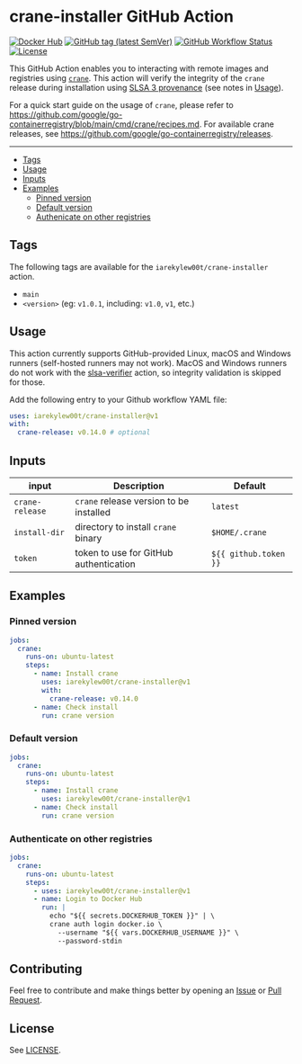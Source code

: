 # crane-installer GitHub Action

[![Docker Hub](https://img.shields.io/badge/marketplace-iarekylew00t%2Fcrane--installer-blue?style=flat)](https://hub.docker.com/r/iarekylew00t/crane-installer)
[![GitHub tag (latest SemVer)](https://img.shields.io/github/v/tag/IAreKyleW00t/crane-installer?label=version)](https://github.com/IAreKyleW00t/crane-installer/tags)
[![GitHub Workflow Status](https://img.shields.io/github/actions/workflow/status/IAreKyleW00t/crane-installer/main.yml)](https://github.com/IAreKyleW00t/crane-installer/actions/workflows/main.yml)
[![License](https://img.shields.io/github/license/IAreKyleW00t/crane-installer)](https://github.com/IAreKyleW00t/crane-installer/blob/main/LICENSE)

This GitHub Action enables you to interacting with remote images and registries using [`crane`](https://github.com/google/go-containerregistry/tree/main/cmd/crane). This action will verify the integrity of the `crane` release during installation using [SLSA 3 provenance](https://slsa.dev/) (see notes in [Usage](#usage)).

For a quick start guide on the usage of `crane`, please refer to https://github.com/google/go-containerregistry/blob/main/cmd/crane/recipes.md. For available crane releases, see https://github.com/google/go-containerregistry/releases.

---

- [Tags](#tags)
- [Usage](#usage)
- [Inputs](#inputs)
- [Examples](#examples)
  - [Pinned version](#pinned-version)
  - [Default version](#pinned-version)
  - [Authenicate on other registries](#authenticate-on-other-registries)

## Tags

The following tags are available for the `iarekylew00t/crane-installer` action.

- `main`
- `<version>` (eg: `v1.0.1`, including: `v1.0`, `v1`, etc.)

## Usage

This action currently supports GitHub-provided Linux, macOS and Windows runners (self-hosted runners may not work). MacOS and Windows runners do not work with the [slsa-verifier](https://github.com/slsa-framework/slsa-verifier/tree/main/actions/installer) action, so integrity validation is skipped for those.

Add the following entry to your Github workflow YAML file:

```yaml
uses: iarekylew00t/crane-installer@v1
with:
  crane-release: v0.14.0 # optional
```

## Inputs

| input           | Description                             | Default               |
| --------------- | --------------------------------------- | --------------------- |
| `crane-release` | `crane` release version to be installed | `latest`              |
| `install-dir`   | directory to install `crane` binary     | `$HOME/.crane`        |
| `token`         | token to use for GitHub authentication  | `${{ github.token }}` |

## Examples

### Pinned version

```yaml
jobs:
  crane:
    runs-on: ubuntu-latest
    steps:
      - name: Install crane
        uses: iarekylew00t/crane-installer@v1
        with:
          crane-release: v0.14.0
      - name: Check install
        run: crane version
```

### Default version

```yaml
jobs:
  crane:
    runs-on: ubuntu-latest
    steps:
      - name: Install crane
        uses: iarekylew00t/crane-installer@v1
      - name: Check install
        run: crane version
```

### Authenticate on other registries

```yaml
jobs:
  crane:
    runs-on: ubuntu-latest
    steps:
      - uses: iarekylew00t/crane-installer@v1
      - name: Login to Docker Hub
        run: |
          echo "${{ secrets.DOCKERHUB_TOKEN }}" | \
          crane auth login docker.io \
            --username "${{ vars.DOCKERHUB_USERNAME }}" \
            --password-stdin
```

## Contributing

Feel free to contribute and make things better by opening an [Issue](https://github.com/IAreKyleW00t/crane-installer/issues) or [Pull Request](https://github.com/IAreKyleW00t/crane-installer/pulls).

## License

See [LICENSE](https://github.com/IAreKyleW00t/crane-installer/blob/main/LICENSE).
